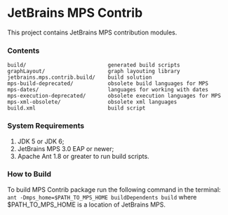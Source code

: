JetBrains MPS Contrib
===========

This project contains JetBrains MPS contribution modules.

### Contents

	build/ 		                    generated build scripts
	graphLayout/                    graph layouting library
	jetbrains.mps.contrib.build/    build solution
	mps-build-deprecated/           obsolete build languages for MPS
	mps-dates/                      languages for working with dates
	mps-execution-deprecated/       obsolete execution languages for MPS
	mps-xml-obsolete/               obsolete xml languages
	build.xml                       build script

### System Requirements

1. JDK 5 or JDK 6;
2. JetBrains MPS 3.0 EAP or newer;
3. Apache Ant 1.8 or greater to run build scripts.

### How to Build

To build MPS Contrib package run the following command in the terminal:
```ant -Dmps_home=$PATH_TO_MPS_HOME buildDependents build```
where $PATH_TO_MPS_HOME is a location of JetBrains MPS.
